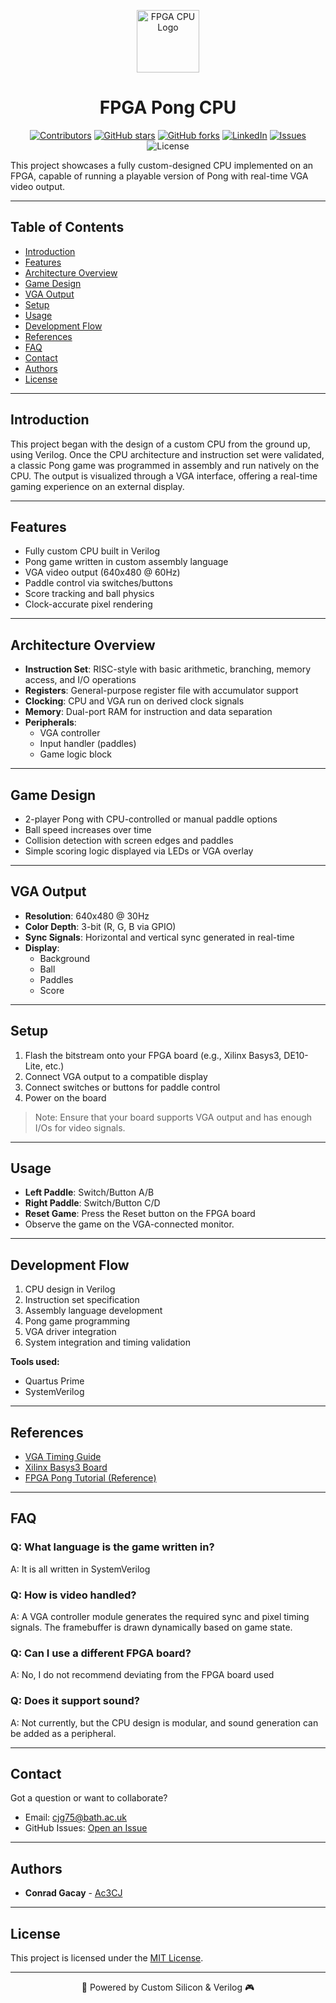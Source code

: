 <p align="center"><img src="https://www.teso.rs/img/services-icon-04.png" alt="FPGA CPU Logo" width="100"></p>
<h1 align="center"> FPGA Pong CPU </h1>

<div align="center">
  
[![Contributors](https://img.shields.io/github/contributors/Ac3CJ/FPGA-CPU-And-Pong-Game)](https://github.com/Ac3CJ/FPGA-CPU-And-Pong-Game/graphs/contributors)
[![GitHub stars](https://img.shields.io/github/stars/Ac3CJ/FPGA-CPU-And-Pong-Game?style=flat-square)](https://github.com/Ac3CJ/FPGA-CPU-And-Pong-Game/stargazers)
[![GitHub forks](https://img.shields.io/github/forks/Ac3CJ/FPGA-CPU-And-Pong-Game)](https://github.com/Ac3CJ/FPGA-CPU-And-Pong-Game/forks)
[![LinkedIn](https://img.shields.io/badge/LinkedIn-%230077B5.svg?logo=linkedin&logoColor=white)](https://www.linkedin.com/in/conradgacay/)
[![Issues](https://img.shields.io/github/issues/Ac3CJ/FPGA-CPU-And-Pong-Game)](https://github.com/Ac3CJ/FPGA-CPU-And-Pong-Game/issues)
![License](https://img.shields.io/badge/license-MIT-blue)
  
</div>

This project showcases a fully custom-designed CPU implemented on an FPGA, capable of running a playable version of Pong with real-time VGA video output.

---

## Table of Contents

- [Introduction](#introduction)  
- [Features](#features)  
- [Architecture Overview](#architecture-overview)  
- [Game Design](#game-design)  
- [VGA Output](#vga-output)  
- [Setup](#setup)  
- [Usage](#usage)  
- [Development Flow](#development-flow)  
- [References](#references)  
- [FAQ](#faq)  
- [Contact](#contact)  
- [Authors](#authors)  
- [License](#license)

---

## Introduction

This project began with the design of a custom CPU from the ground up, using Verilog. Once the CPU architecture and instruction set were validated, a classic Pong game was programmed in assembly and run natively on the CPU. The output is visualized through a VGA interface, offering a real-time gaming experience on an external display.

---

## Features

- Fully custom CPU built in Verilog  
- Pong game written in custom assembly language  
- VGA video output (640x480 @ 60Hz)  
- Paddle control via switches/buttons  
- Score tracking and ball physics  
- Clock-accurate pixel rendering  

---

## Architecture Overview

- **Instruction Set**: RISC-style with basic arithmetic, branching, memory access, and I/O operations  
- **Registers**: General-purpose register file with accumulator support  
- **Clocking**: CPU and VGA run on derived clock signals  
- **Memory**: Dual-port RAM for instruction and data separation  
- **Peripherals**:
  - VGA controller  
  - Input handler (paddles)  
  - Game logic block  

---

## Game Design

- 2-player Pong with CPU-controlled or manual paddle options  
- Ball speed increases over time  
- Collision detection with screen edges and paddles  
- Simple scoring logic displayed via LEDs or VGA overlay  

---

## VGA Output

- **Resolution**: 640x480 @ 30Hz  
- **Color Depth**: 3-bit (R, G, B via GPIO)  
- **Sync Signals**: Horizontal and vertical sync generated in real-time  
- **Display**:
  - Background  
  - Ball  
  - Paddles  
  - Score  

---

## Setup

1. Flash the bitstream onto your FPGA board (e.g., Xilinx Basys3, DE10-Lite, etc.)  
2. Connect VGA output to a compatible display  
3. Connect switches or buttons for paddle control  
4. Power on the board  

> Note: Ensure that your board supports VGA output and has enough I/Os for video signals.

---

## Usage

- **Left Paddle**: Switch/Button A/B  
- **Right Paddle**: Switch/Button C/D  
- **Reset Game**: Press the Reset button on the FPGA board  
- Observe the game on the VGA-connected monitor.

---

## Development Flow

1. CPU design in Verilog  
2. Instruction set specification  
3. Assembly language development  
4. Pong game programming  
5. VGA driver integration  
6. System integration and timing validation  

**Tools used:**
- Quartus Prime
- SystemVerilog

---

## References

- [VGA Timing Guide](https://www.epanorama.net/documents/pc/vga_timing.html)  
- [Xilinx Basys3 Board](https://digilent.com/reference/programmable-logic/basys-3/start)  
- [FPGA Pong Tutorial (Reference)](https://projectf.io/posts/fpga-graphics/)  

---

## FAQ

### Q: What language is the game written in?  
A: It is all written in SystemVerilog

### Q: How is video handled?  
A: A VGA controller module generates the required sync and pixel timing signals. The framebuffer is drawn dynamically based on game state.

### Q: Can I use a different FPGA board?  
A: No, I do not recommend deviating from the FPGA board used

### Q: Does it support sound?  
A: Not currently, but the CPU design is modular, and sound generation can be added as a peripheral.

---

## Contact

Got a question or want to collaborate?

- Email: [cjg75@bath.ac.uk](mailto:cjg75@bath.ac.uk)  
- GitHub Issues: [Open an Issue](https://github.com/Ac3CJ/FPGA-CPU-And-Pong-Game/issues)

---

## Authors

- **Conrad Gacay** - [Ac3CJ](https://github.com/Ac3CJ)  

---

## License  

This project is licensed under the [MIT License](LICENSE).

---

<p align="center">🚀 Powered by Custom Silicon & Verilog 🎮</p>
